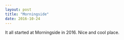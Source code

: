 ```yaml
---
layout: post
title: "Morningside"
date: 2016-10-24
---
```


It all started at Morningside in 2016. Nice and cool place.